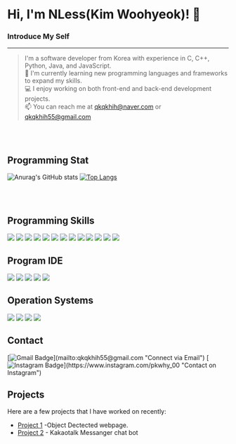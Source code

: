 
# Hi, I'm NLess(Kim Woohyeok)! 👋

### Introduce My Self
---
> I'm a software developer from Korea with experience in 
> C, C++, Python, Java, and JavaScript.
><br>
> 🌱 I'm currently learning new programming languages and frameworks to expand my skills.<br>
> 💻 I enjoy working on both front-end and back-end development projects.<br>
> 📫 You can reach me at qkqkhih@naver.com or qkqkhih55@gmail.com<br>
<br>
<br>


## Programming Stat
![Anurag's GitHub stats](https://github-readme-stats.vercel.app/api?username=NLessW&show_icons=true&theme=radical)
[![Top Langs](https://github-readme-stats.vercel.app/api/top-langs/?username=NLessW&layout=compact&theme=radical)](https://github.com/anuraghazra/github-readme-stats)

<br>
<br>


## Programming Skills
<p align='left'>
  <img src="https://img.shields.io/badge/C-A8B9CC?style=flat-square&logo=C&logoColor=white"/>
  <img src="https://img.shields.io/badge/C++-00599C?style=flat-square&logo=C%2B%2B&logoColor=white"/>
  <img src="https://img.shields.io/badge/Android-3DDC84?style=flat-square&logo=Android&logoColor=white"/>
  <img src="https://img.shields.io/badge/Java-007396?style=flat-square&logo=Java&logoColor=white"/>
  <img src="https://img.shields.io/badge/Python-3776AB?style=flat-square&logo=Python&logoColor=white"/>
  <img src="https://img.shields.io/badge/OpenCv-5C3EE8?style=flat-square&logo=OpenCv&logoColor=white"/>
  <img src="https://img.shields.io/badge/Flask-000000?style=flat-square&logo=flask&logoColor=white"/>
  <img src="https://img.shields.io/badge/HTML-E34F26?style=flat-square&logo=HTML5&logoColor=white"/>
  <img src="https://img.shields.io/badge/CSS3-1572B6?style=flat-square&logo=css3&logoColor=white"/>
  <img src="https://img.shields.io/badge/JavaScript-F7DF1E?style=flat-square&logo=JavaScript&logoColor=white"/>
  <img src="https://img.shields.io/badge/Node.js-339933?style=flat-square&logo=Node.js&logoColor=white"/>
  <img src="https://img.shields.io/badge/JSON-000000?style=flat-square&logo=json&logoColor=white"/>
  <img src="https://img.shields.io/badge/Arduino-00979D?style=flat-square&logo=Arduino&logoColor=white"/>
</p>

## Program IDE
<p align='left'>
  <img src="https://img.shields.io/badge/Visual Studio-5C2D91?style=flat-square&logo=Visual Studio&logoColor=white"/>
  <img src="https://img.shields.io/badge/Visual Studio Code-007ACC?style=flat-square&logo=Visual Studio Code&logoColor=white"/>
  <img src="https://img.shields.io/badge/Android Studio-3DDC84?style=flat-square&logo=Android Studio&logoColor=white"/>
  <img src="https://img.shields.io/badge/Spyder IDE-FF0000?style=flat-square&logo=Spyder IDE&logoColor="white">
  <img src="https://img.shields.io/badge/Atom-66595C?style=flat-square&logo=Atom&logoColor="white">
</p>

## Operation Systems
<p align='left'>
  <img src="https://img.shields.io/badge/Windows 11-0078D4?style=flat-square&logo=Windows 11&logoColor="white">
  <img src="https://img.shields.io/badge/Ubuntu-E95420?style=flat-square&logo=Ubuntu&logoColor=white"/>
  <img src="https://img.shields.io/badge/Anaconda-44A833?style=flat-square&logo=Anaconda&logoColor=white"/>
  <img src="https://img.shields.io/badge/Linux-FCC624?style=flat-square&logo=linux&logoColor=white"/>
</p>

## Contact
[![Gmail Badge](https://img.shields.io/badge/-qkqkhih55@gmail.com-c14438?style=flat&logo=Gmail&logoColor="white")](mailto:qkqkhih55@gmail.com "Connect via Email")
[![Instagram Badge](https://img.shields.io/badge/-@pkwhy_00-fa7e1e?style=flat&logo=Instagram&logoColor="white")](https://www.instagram.com/pkwhy_00 "Contact on Instagram")
## Projects

Here are a few projects that I have worked on recently:

- [Project 1](https://github.com/NLessW/Opencv_Object_detect_platform) -Object Dectected webpage.
- [Project 2](https://github.com/NLessW/KakaoTalkBot) - Kakaotalk Messanger chat bot



